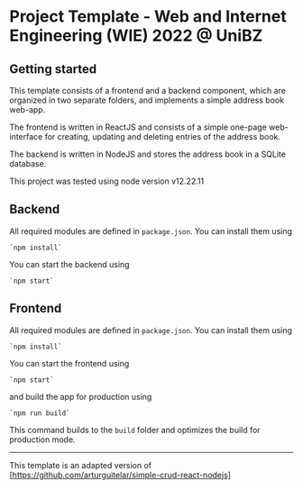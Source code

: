 # Project Template - Web and Internet Engineering (WIE) 2022 @ UniBZ

## Getting started

This template consists of a frontend and a backend component, which are organized in two separate folders, and implements a simple address book web-app.

The frontend is written in ReactJS and consists of a simple one-page web-interface for creating, updating and deleting entries of the address book.

The backend is written in NodeJS and stores the address book in a SQLite database.

This project was tested using node version v12.22.11

## Backend

All required modules are defined in `package.json`. You can install them using

	`npm install`

You can start the backend using

	`npm start`

## Frontend

All required modules are defined in `package.json`. You can install them using

	`npm install`

You can start the frontend using 

	`npm start`

and build the app for production using

	`npm run build`

This command builds to the `build` folder and optimizes the build for production mode.

------------

This template is an adapted version of [https://github.com/arturguitelar/simple-crud-react-nodejs]
